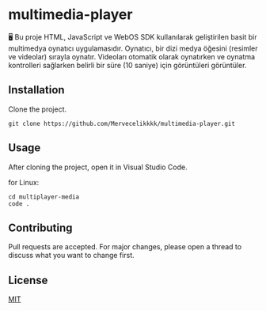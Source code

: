 # multimedia-player
🖥️ Bu proje HTML, JavaScript ve WebOS SDK kullanılarak geliştirilen basit bir multimedya oynatıcı uygulamasıdır. Oynatıcı, bir dizi medya öğesini (resimler ve videolar) sırayla oynatır. Videoları otomatik olarak oynatırken ve oynatma kontrolleri sağlarken belirli bir süre (10 saniye) için görüntüleri görüntüler.

## Installation
Clone the project.
```
git clone https://github.com/Mervecelikkkk/multimedia-player.git
```
## Usage
After cloning the project, open it in Visual Studio Code.

for Linux:

```
cd multiplayer-media
code .
```
## Contributing
Pull requests are accepted. For major changes, please open a thread to discuss what you want to change first.

## License
[MIT](https://github.com/Mervecelikkkk/multimedia-player/blob/main/LICENSE)
